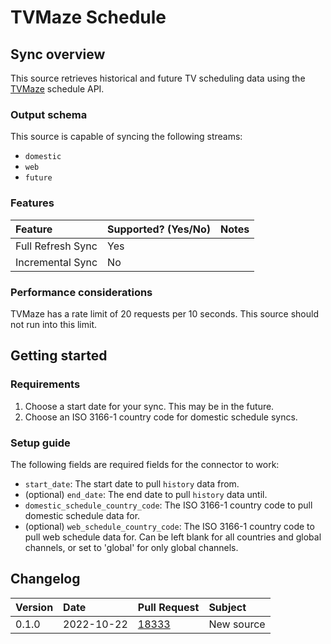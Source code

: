# TVMaze Schedule

## Sync overview

This source retrieves historical and future TV scheduling data using the
[TVMaze](https://www.tvmaze.com/) schedule API.

### Output schema

This source is capable of syncing the following streams:

- `domestic`
- `web`
- `future`

### Features

| Feature           | Supported? \(Yes/No\) | Notes |
| :---------------- | :-------------------- | :---- |
| Full Refresh Sync | Yes                   |       |
| Incremental Sync  | No                    |       |

### Performance considerations

TVMaze has a rate limit of 20 requests per 10 seconds. This source should not run into this limit.

## Getting started

### Requirements

1. Choose a start date for your sync. This may be in the future.
2. Choose an ISO 3166-1 country code for domestic schedule syncs.

### Setup guide

The following fields are required fields for the connector to work:

- `start_date`: The start date to pull `history` data from.
- (optional) `end_date`: The end date to pull `history` data until.
- `domestic_schedule_country_code`: The ISO 3166-1 country code to pull domestic schedule data for.
- (optional) `web_schedule_country_code`: The ISO 3166-1 country code to pull web schedule data for.
  Can be left blank for all countries and global channels, or set to 'global' for only global
  channels.

## Changelog

| Version | Date       | Pull Request                                             | Subject    |
| :------ | :--------- | :------------------------------------------------------- | :--------- |
| 0.1.0   | 2022-10-22 | [18333](https://github.com/airbytehq/airbyte/pull/18333) | New source |
